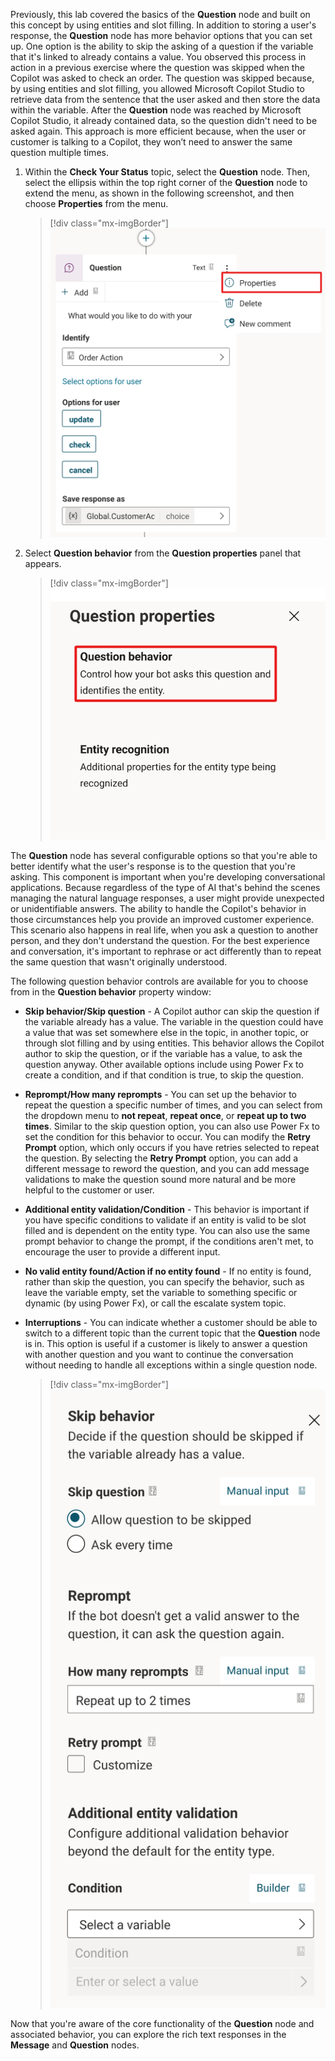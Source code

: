 Previously, this lab covered the basics of the **Question** node and built on this concept by using entities and slot filling. In addition to storing a user's response, the **Question** node has more behavior options that you can set up. One option is the ability to skip the asking of a question if the variable that it's linked to already contains a value. You observed this process in action in a previous exercise where the question was skipped when the Copilot was asked to check an order. The question was skipped because, by using entities and slot filling, you allowed Microsoft Copilot Studio to retrieve data from the sentence that the user asked and then store the data within the variable. After the **Question** node was reached by Microsoft Copilot Studio, it already contained data, so the question didn't need to be asked again. This approach is more efficient because, when the user or customer is talking to a Copilot, they won’t need to answer the same question multiple times.

1. Within the **Check Your Status** topic, select the **Question** node. Then, select the ellipsis within the top right corner of the **Question** node to extend the menu, as shown in the following screenshot, and then choose **Properties** from the menu.

   > [!div class="mx-imgBorder"]
   > [![Screenshot of the Properties menu.](../media/identify-properties.svg)](../media/identify-properties.svg#lightbox)

1. Select **Question behavior** from the **Question properties** panel that appears.

   > [!div class="mx-imgBorder"]
   > [![Screenshot of the Question behavior property.](../media/question-behavior.svg)](../media/question-behavior.svg#lightbox)

The **Question** node has several configurable options so that you're able to better identify what the user's response is to the question that you're asking. This component is important when you're developing conversational applications. Because regardless of the type of AI that's behind the scenes managing the natural language responses, a user might provide unexpected or unidentifiable answers. The ability to handle the Copilot's behavior in those circumstances help you provide an improved customer experience. This scenario also happens in real life, when you ask a question to another person, and they don't understand the question. For the best experience and conversation, it's important to rephrase or act differently than to repeat the same question that wasn't originally understood.

The following question behavior controls are available for you to choose from in the **Question behavior** property window:

- **Skip behavior/Skip question** - A Copilot author can skip the question if the variable already has a value. The variable in the question could have a value that was set somewhere else in the topic, in another topic, or through slot filling and by using entities. This behavior allows the Copilot author to skip the question, or if the variable has a value, to ask the question anyway. Other available options include using Power Fx to create a condition, and if that condition is true, to skip the question.

- **Reprompt/How many reprompts** - You can set up the behavior to repeat the question a specific number of times, and you can select from the dropdown menu to **not repeat**, **repeat once**, or **repeat up to two times**. Similar to the skip question option, you can also use Power Fx to set the condition for this behavior to occur. You can modify the **Retry Prompt** option, which only occurs if you have retries selected to repeat the question. By selecting the **Retry Prompt** option, you can add a different message to reword the question, and you can add message validations to make the question sound more natural and be more helpful to the customer or user.

- **Additional entity validation/Condition** - This behavior is important if you have specific conditions to validate if an entity is valid to be slot filled and is dependent on the entity type. You can also use the same prompt behavior to change the prompt, if the conditions aren't met, to encourage the user to provide a different input.

- **No valid entity found/Action if no entity found** - If no entity is found, rather than skip the question, you can specify the behavior, such as leave the variable empty, set the variable to something specific or dynamic (by using Power Fx), or call the escalate system topic.

- **Interruptions** - You can indicate whether a customer should be able to switch to a different topic than the current topic that the **Question** node is in. This option is useful if a customer is likely to answer a question with another question and you want to continue the conversation without needing to handle all exceptions within a single question node.

   > [!div class="mx-imgBorder"]
   > [![Screenshot of the Question behavior pane .](../media/skip.svg)](../media/skip.svg#lightbox)

Now that you're aware of the core functionality of the **Question** node and associated behavior, you can explore the rich text responses in the **Message** and **Question** nodes.
